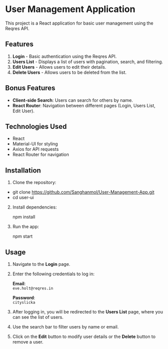 # User Management Application

This project is a React application for basic user management using the Reqres API. 

## Features

1. **Login** - Basic authentication using the Reqres API.
2. **Users List** - Displays a list of users with pagination, search, and filtering.
3. **Edit Users** - Allows users to edit their details.
4. **Delete Users** - Allows users to be deleted from the list.

## Bonus Features

- **Client-side Search**: Users can search for others by name.
- **React Router**: Navigation between different pages (Login, Users List, Edit User).

## Technologies Used

- React
- Material-UI for styling
- Axios for API requests
- React Router for navigation

## Installation

1. Clone the repository:
   
  - git clone https://github.com/Sanghanmol/User-Management-App.git
  - cd user-ui

2. Install dependencies:

   npm install

3. Run the app:

   npm start

## Usage

1. Navigate to the **Login** page.
2. Enter the following credentials to log in:
  
   **Email**:  
   `eve.holt@reqres.in`  

   **Password**:  
   `cityslicka`
   
3. After logging in, you will be redirected to the **Users List** page, where you can see the list of users.
4. Use the search bar to filter users by name or email.
5. Click on the **Edit** button to modify user details or the **Delete** button to remove a user.
